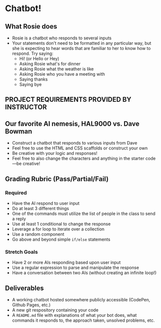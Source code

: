 # Chatbot!

## What Rosie does

* Rosie is a chatbot who responds to several inputs
* Your statements don't need to be formatted in any particular way, but she is expecting to hear words that are familiar to her to know how to respond. Try saying:
  * Hi! (or Hello or Hey)
  * Asking Rosie what's for dinner
  * Asking Rosie what the weather is like
  * Asking Rosie who you have a meeting with
  * Saying thanks
  * Saying bye


## PROJECT REQUIREMENTS PROVIDED BY INSTRUCTOR

## Our favorite AI nemesis, HAL9000 vs. Dave Bowman

* Construct a chatbot that responds to various inputs from Dave
* Feel free to use the HTML and CSS scaffolds or construct your own
* Be creative with your logic and responses!
* Feel free to also change the characters and anything in the starter code—be creative!

## Grading Rubric (Pass/Partial/Fail)

### Required

* Have the AI respond to user input
* Do at least 3 different things
* One of the commands must utilize the list of people in the class to send a reply
* Use at least 1 conditional to change the response
* Leverage a for loop to iterate over a collection
* Use a random component
* Go above and beyond simple `if/else` statements

### Stretch Goals

* Have 2 or more AIs responding based upon user input
* Use a regular expression to parse and manipulate the response
* Have a conversation between two AIs (without creating an infinite loop!)

## Deliverables

* A working chatbot hosted somewhere publicly accessible (CodePen, Github Pages, etc.)
* A new git respository containing your code
* A `README.md` file with explanations of what your bot does, what commands it responds to, the approach taken, unsolved problems, etc.

